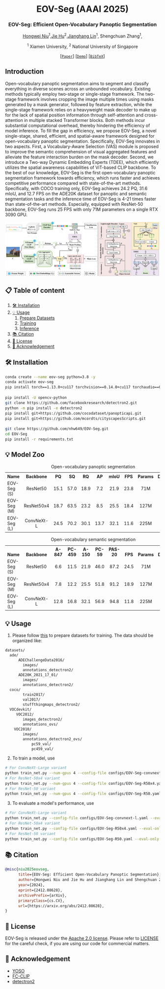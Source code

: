 <!-- # EOV-Seg: Efficient Open-Vocabulary Panoptic Segmentation -->

<!-- :fire: News: Our paper [EOV-Seg](https://arxiv.org/abs/2412.08628) is accepted to AAAI 2025! -->

<div align="center">
<h1> EOV-Seg (AAAI 2025) </h1>
<h3>EOV-Seg: Efficient Open-Vocabulary Panoptic Segmentation</h3>

[Hongwei Niu](https://github.com/nhw649)<sup>1</sup>,[Jie Hu](https://github.com/hujiecpp)<sup>2</sup>,[Jianghang Lin](https://github.com/HunterJ-Lin)<sup>1</sup>, Shengchuan Zhang<sup>1</sup>,

<sup>1</sup> Xiamen University, <sup>2</sup> National University of Singapore


[[`Paper`](https://arxiv.org/abs/2412.08628)] [[`Demo`]()] [[`BibTeX`](https://scholar.googleusercontent.com/scholar.bib?q=info:lpN3k5U4a0sJ:scholar.google.com/&output=citation&scisdr=CkWUaWwgAQn_zVGGgOr-hGXkCabXFw0dZ8A:AFWwaeYAAAAAZ12w8Igct-iHGTw4gbobf8DQJFg&scisig=AFWwaeYAAAAAZ12w8PKVznwqnEuFM5oTniLa0pI&scisf=4&ct=citation&cd=-1&hl=zh-CN)]
</div>


## Introduction

Open-vocabulary panoptic segmentation aims to segment and classify everything in diverse scenes across an unbounded vocabulary. Existing methods typically employ two-stage or single-stage framework. The two-stage framework involves cropping the image multiple times using masks generated by a mask generator, followed by feature extraction, while the single-stage framework relies on a heavyweight mask decoder to make up for the lack of spatial position information through self-attention and cross-attention in multiple stacked Transformer blocks. Both methods incur substantial computational overhead, thereby hindering the efficiency of model inference. To fill the gap in efficiency, we propose EOV-Seg, a novel single-stage, shared, efficient, and spatial-aware framework designed for open-vocabulary panoptic segmentation. Specifically, EOV-Seg innovates in two aspects. First, a Vocabulary-Aware Selection (VAS) module is proposed to improve the semantic comprehension of visual aggregated features and alleviate the feature interaction burden on the mask decoder. Second, we introduce a Two-way Dynamic Embedding Experts (TDEE), which efficiently utilizes the spatial awareness capabilities of ViT-based CLIP backbone. To the best of our knowledge, EOV-Seg is the first open-vocabulary panoptic segmentation framework towards efficiency, which runs faster and achieves competitive performance compared with state-of-the-art methods. Specifically, with COCO training only, EOV-Seg achieves 24.2 PQ, 31.6 mIoU, and 12.7 FPS on the ADE20K dataset for panoptic and semantic segmentation tasks and the inference time of EOV-Seg is 4-21 times faster than state-of-the-art methods. Especially, equipped with ResNet-50 backbone, EOV-Seg runs 25 FPS with only 71M parameters on a single RTX 3090 GPU.

<p align="center">
<img src="resources/framework.png">
</p>

## :clipboard: Table of content
1. [:hammer_and_wrench: Installation](#1)
2. [:bulb: Usage](#2)
    1. [Prepare Datasets](#prep)
    2. [Training](#train)
    3. [Inference](#inference)
3. [:books: Citation](#3)
4. [:scroll: License](#4)
5. [:sparkling_heart: Acknowledgement](#5)

## :hammer_and_wrench: Installation <a name="1"></a>
```bash
conda create --name eov-seg python=3.8 -y
conda activate eov-seg
pip install torch==1.13.0+cu117 torchvision==0.14.0+cu117 torchaudio==0.13.0 --extra-index-url https://download.pytorch.org/whl/cu117

pip install -U opencv-python
git clone https://github.com/facebookresearch/detectron2.git
python -m pip install -e detectron2
pip install git+https://github.com/cocodataset/panopticapi.git
pip install git+https://github.com/mcordts/cityscapesScripts.git

git clone https://github.com/nhw649/EOV-Seg.git
cd EOV-Seg
pip install -r requirements.txt
```

## :bulb: Model Zoo <a name="2"></a>
<table>
<caption>Open-vocabulary panoptic segmentation</caption>
<tbody>
<!-- START TABLE -->
<!-- TABLE HEADER -->
<th valign="bottom">Name</th>
<th valign="bottom">Backbone</th>
<th valign="bottom">PQ</th>
<th valign="bottom">SQ</th>
<th valign="bottom">RQ</th>
<th valign="bottom">AP</th>
<th valign="bottom">mIoU</th>
<th valign="bottom">FPS</th>
<th valign="bottom">Params</th>
<th valign="bottom">Download</th>
<!-- TABLE BODY -->
<!-- ROW: EOV-Seg (S) -->
<tr>
<td align="left">EOV-Seg (S)</a></td>
<td align="center">ResNet50</td>
<td align="center">15.1</td>
<td align="center">57.0</td>
<td align="center">18.9</td>
<td align="center">7.2</td>
<td align="center">21.9</td>
<td align="center">23.8</td>
<td align="center">71M</td>
<td align="center"><a href="https://drive.google.com/file/d/1UgLrRxpi4l30F8zTqhEv7cEW23TCGv3h/view?usp=drive_link">ckpt</a>&nbsp;
</tr>
<!-- ROW: EOV-Seg (M) -->
<tr>
<td align="left">EOV-Seg (M)</a></td>
<td align="center">ResNet50x4</td>
<td align="center">18.7</td>
<td align="center">63.5</td>
<td align="center">23.2</td>
<td align="center">8.5</td>
<td align="center">25.5</td>
<td align="center">18.4</td>
<td align="center">127M</td>
<td align="center"><a href="https://drive.google.com/file/d/1--SYgaWs8_Ry2ouXBJO8FfSWH7D-Pejk/view?usp=drive_link">ckpt</a>&nbsp;
</tr>

<!-- ROW: EOV-Seg (L) -->
<tr>
<td align="left">EOV-Seg (L)</a></td>
<td align="center">ConvNeXt-L</td>
<td align="center">24.5</td>
<td align="center">70.2</td>
<td align="center">30.1</td>
<td align="center">13.7</td>
<td align="center">32.1</td>
<td align="center">11.6</td>
<td align="center">225M</td>
<td align="center"><a href="https://drive.google.com/file/d/1dVfHpzmCOlV6hLfUpd3nHXz62wdB7RY2/view?usp=drive_link">ckpt</a>&nbsp;
</tr>

</tbody>
</table>

<table>
<caption>Open-vocabulary semantic segmentation</caption>
<tbody>
<!-- START TABLE -->
<!-- TABLE HEADER -->
<th valign="bottom">Name</th>
<th valign="bottom">Backbone</th>
<th valign="bottom">A-847</th>
<th valign="bottom">PC-459</th>
<th valign="bottom">A-150</th>
<th valign="bottom">PC-59</th>
<th valign="bottom">PAS-20</th>
<th valign="bottom">FPS</th>
<th valign="bottom">Params</th>
<th valign="bottom">Download</th>
<!-- TABLE BODY -->
<!-- ROW: EOV-Seg (S) -->
<tr>
<td align="left">EOV-Seg (S)</a></td>
<td align="center">ResNet50</td>
<td align="center">6.6</td>
<td align="center">11.5</td>
<td align="center">21.9</td>
<td align="center">46.0</td>
<td align="center">87.2</td>
<td align="center">24.5</td>
<td align="center">71M</td>
<td align="center"><a href="https://drive.google.com/file/d/1UgLrRxpi4l30F8zTqhEv7cEW23TCGv3h/view?usp=drive_link">ckpt</a>&nbsp;
</tr>
<!-- ROW: EOV-Seg (M) -->
<tr>
<td align="left">EOV-Seg (M)</a></td>
<td align="center">ResNet50x4</td>
<td align="center">7.8</td>
<td align="center">12.2</td>
<td align="center">25.5</td>
<td align="center">51.8</td>
<td align="center">91.2</td>
<td align="center">18.9</td>
<td align="center">127M</td>
<td align="center"><a href="https://drive.google.com/file/d/1--SYgaWs8_Ry2ouXBJO8FfSWH7D-Pejk/view?usp=drive_link">ckpt</a>&nbsp;
</tr>

<!-- ROW: EOV-Seg (L) -->
<tr>
<td align="left">EOV-Seg (L)</a></td>
<td align="center">ConvNeXt-L</td>
<td align="center">12.8</td>
<td align="center">16.8</td>
<td align="center">32.1</td>
<td align="center">56.9</td>
<td align="center">94.8</td>
<td align="center">11.8</td>
<td align="center">225M</td>
<td align="center"><a href="https://drive.google.com/file/d/1dVfHpzmCOlV6hLfUpd3nHXz62wdB7RY2/view?usp=drive_link">ckpt</a>&nbsp;
</tr>

</tbody>
</table>

## :bulb: Usage <a name="2"></a> 
1. Please follow [this](datasets/README.md) to prepare datasets for training. The data should be organized like: <a name="prep"></a>
```
datasets/
  ade/
      ADEChallengeData2016/
        images/
        annotations_detectron2/
      ADE20K_2021_17_01/
        images/
        annotations_detectron2/
  coco/
        train2017/
        val2017/
        stuffthingmaps_detectron2/
  VOCdevkit/
     VOC2012/
        images_detectron2/
        annotations_ovs/      
    VOC2010/
        images/
        annotations_detectron2_ovs/
            pc59_val/
            pc459_val/
```

2. To train a model, use <a name="train"></a>

```bash
# For ConvNeXt-Large variant
python train_net.py --num-gpus 4 --config-file configs/EOV-Seg-convnext-l.yaml
# For ResNet-50x4 variant
python train_net.py --num-gpus 4 --config-file configs/EOV-Seg-R50x4.yaml
# For ResNet-50 variant
python train_net.py --num-gpus 4 --config-file configs/EOV-Seg-R50.yaml
```

3. To evaluate a model's performance, use <a name="inference"></a>

```bash
# For ConvNeXt-Large variant
python train_net.py --config-file configs/EOV-Seg-convnext-l.yaml --eval-only MODEL.WEIGHTS /path/to/checkpoint_file
# For ResNet-50x4 variant
python train_net.py --config-file configs/EOV-Seg-R50x4.yaml --eval-only MODEL.WEIGHTS /path/to/checkpoint_file
# For ResNet-50 variant
python train_net.py --config-file configs/EOV-Seg-R50.yaml --eval-only MODEL.WEIGHTS /path/to/checkpoint_file
```

## :books: Citation <a name="3"></a>
```bibtex
@misc{niu2025eovseg,
      title={EOV-Seg: Efficient Open-Vocabulary Panoptic Segmentation}, 
      author={Hongwei Niu and Jie Hu and Jianghang Lin and Shengchuan Zhang},
      year={2024},
      eprint={2412.08628},
      archivePrefix={arXiv},
      primaryClass={cs.CV},
      url={https://arxiv.org/abs/2412.08628}, 
}
```

## :scroll: License <a name="4"></a>
EOV-Seg is released under the [Apache 2.0 license](LICENSE). Please refer to [LICENSE](LICENSE) for the careful check, if you are using our code for commercial matters.

## :sparkling_heart: Acknowledgement <a name="5"></a> 
-   [YOSO](https://github.com/hujiecpp/YOSO)
-   [FC-CLIP](https://github.com/bytedance/fc-clip)
-   [detectron2](https://github.com/facebookresearch/detectron2)